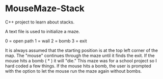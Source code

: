 # MouseMaze-Stack
C++ project to learn about stacks.  

A text file is used to initialize a maze.  

0 = open path
1 = wall
2 = bomb
3 = exit

It is always assumed that the starting position is at the top left corner of the map. The "mouse" continues through the maze until it finds the exit.  If the mouse hits a bomb ( * ) it will "die."  This maze was for a school project so I hard coded a few things.  If the mouse hits a bomb, the user is prompted with the option to let the mouse run the maze again without bombs. 

